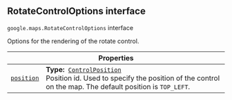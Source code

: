 
<h2 id="RotateControlOptions">RotateControlOptions interface</h2>
<p>
<code><span itemprop="path">google.maps</span>.<span itemprop="name">RotateControlOptions</span></code>
interface
</p>
<p>Options for the rendering of the rotate control.</p>
<div class="devsite-table-wrapper"><table class="properties responsive" summary="interface RotateControlOptions - Properties">
<thead>
<tr><th colspan="2">Properties</th>
</tr></thead>
<tbody>
<tr id="RotateControlOptions.position">
<td itemprop="property"><code><a class="secret-link" href="#RotateControlOptions.position"><span>position</span></a></code></td>
<td><div><strong>Type:</strong>&nbsp; <code><a href="ControlPosition.md">ControlPosition</a></code></div>
<div class="desc">Position id. Used to specify the position of the control on the map. The default position is <code>TOP_LEFT</code>.</div></td>
</tr>
</tbody>
</table></div>
